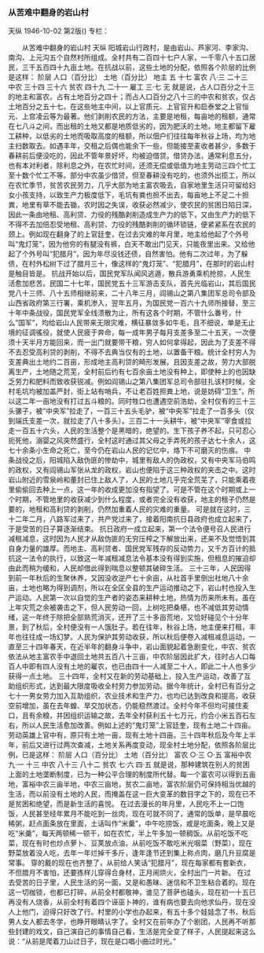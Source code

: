 ### 从苦难中翻身的岩山村
天纵
1946-10-02
第2版()
专栏：

　　从苦难中翻身的岩山村
    天纵
    阳城岩山行政村，是由岩山、芦家河、李家沟、南沟、上元沟五个自然村所组成。全村共有二百四十七户人家，一千零八十五口居民，三千五百四十九亩土地。在抗战以前，这些土地的分配，依照各个阶层的比例是这样：
    阶层            人口（百分比）            土地（百分比）
    地主            五                        十七
    富农            八·三                    二十三
    中农            三十四                    三十六
    贫农            四十九                    二十一
    雇工            三·七                    无
    就是说，占人口百分之十三的地主和富农，占有土地百分之四十；而占人口百分之八十三的中农和贫农，仅占土地百分之五十七。在这些地主中间，以上官质元、上官官升和启泰堂之上官恒元、上宫凌云等为最著。他们剥削农民的方法，主要是地租，每亩地的租额，通常在七八斗之间，而出租的土地又都是地质低劣的，因为肥沃的土地，地主都留下雇工耕种，以低劣的土地而吸取高度的租额，所以佃户们往往每年秋谷上场，均为地主扫数取去。如遇丰年，交租之后偶也能余下一些，但能接至麦收者甚少，多数于春耕前后便没吃的，因此不管年景好坏，均被迫借贷。借贷办法，通常利息五分，也有本对利者，除利息之外，在农忙时间，还须无偿或低值为地主劳动三四个忙工至十数个忙工不等。部分中农虽少借贷，但至春耕没有吃的，也须外出揽工，所以在农忙季节，贫苦农民劳力，几乎大部为地主富农吸去，自家地里生活只可留给妇女小孩支持，以致生产力极度低下，毛坑有粪也担不出去，每亩地上不足二十担粪，地里有草不能去锄，农时因之失误，收获必然减少，使农民的贫困日陷日深，因此一条由地租、高利贷、力役的残酷剥削造成生产力的低下，又由生产力的低下不得不去加倍忍受地租、高利贷、力役的残酷剥削的循环锁链，便紧紧系在农民的颈上。例如现在翻身了的上官廷奎，在过去灾难的年月里，地主给他起了个外号叫“鬼灯笼”，因为他穷的有腿没有裤，白天不敢出门见天，只能夜里出来。又给他起了个外号叫“犯腊月”，因为年尽没钱还债，自然害怕。他有二次过年，为了躲债，在村外松树下过了腊月三十，像这样的“鬼灯笼”、“犯腊月”，在那时的岩山村是触目皆是。
    抗战开始以后，国民党军队闻风逃遁，散兵游勇乘机抢掠，人民生活愈加悲苦。民国二十七年，国民党五十三军游击支队，首先光临岩山，其后国民党八十三师、八十五师相继前来，二十八年三月，阎锡山之第八集团军总司令部及山西省政府第三行署，乘机渗入，翌年五月，为国民党一百六十九师所接替，至三十年中条战役，国民党军全线溃散为止，所有这各个时期，不管什么番号，什么“国军”，均给岩山人民带来无限灾难，横征暴敛多如牛毛，且不细说，单是无止境的征调徭役，就使人民疲于奔命，每一成年男子每月支差多至二十五天，一次便须十天半月方能回来，而一出门就要带干粮，穷人如何拿得起，因此为了支差不得不去忍受高利贷的剥削，不得不去典当仅有的土地，以置备干粮。统计全村穷人为支差典出土地约二百亩，形成地主高利贷的畸形发展。且因支差之故，劳力大部脱离生产，土地随之荒芜，全村前后约有七百余亩土地没有种上，即使种上的也因缺乏劳力和肥料而致收获锐减。例如阎锡山之第八集团军总司令部驻扎该村时候，全村毛坑均被加盖严封，街上站有哨兵，不让老百姓担粪上地，说是妨碍“卫生”，所以这二年一亩地没有打过五斗粮的。同时牲口也遭遇空前浩劫，全村仅有的三十三头骡子，被“中央军”拉走了，一百三十五头毛驴，被“中央军”拉走了一百多头（仅到端氏支差一次，就拉走了八十多头）。三百二十一头耕牛，被“中央军”宰食或拉走一百五十六头，人民的生活整个是黑暗的，绝望的。生下孩子养不起，只可忍心扼死他，溺婴之风突然盛行，全村这时通过其父母之手弄死的孩子达七十余人，这七十余条小生命之死亡，至今仍在岩山人民的记忆中，烙下不可磨灭的伤痕。
    中条战役之后，阳城陷入敌伪匪的惨劫中，城里有敌人的伪政权，又有中央军马伯鸣的政权，又有阎锡山军张从龙的政权，岩山也便陷于这三种政权的夹击之中。这时岩山附近的雪泉岭和董封已住上敌人了，人民的土地几乎完全荒芜了，只能乘着夜里偷偷回去种上一点，这一年的收成更加没有指望了。可是不管在这个时期或上一个时期，不管地里的收获减少到什么程度，或者完全没有收获，地主的租子仍然是要的，地租和高利贷的剥削，仍然加重着人民的灾难的重量。
    可是就在这时，三十二年二月，八路军过来了，共产党过来了，接着阳南抗日县政府也成立起来了，于是受苦的日子算逐渐结束。
    抗日政府一成立起来，第一个法令便号召人民进行减租减息，这时因为人民才从敌伪匪的无穷压榨之下解放出来，还来不及觉悟到其自身力量的雄厚。而地主、高利贷者、国民党军残存的反动势力，又千方百计的抵抗这一法令的执行，以致这一年减租减息法令基本没有得到实施，但租息的摧迫却由此而稍为缓和，人民却借此得到喘息以整顿其破碎生活。
    三十三年，人民因得到前一年秋后的生聚休养，又因没收逆产七十余亩，从社首手里倒出社地八十余亩，土地也略为得到调剂，所以在全区全县的生产运动推动之下，岩山村也投入生产运动。人民第一次以自觉的生产者的姿态来耕种土地，热情为历来所未有。虽在上年灾荒之余被袭击之下，但人民劳动一回，上树吃把桑椹，也不减低其劳动情绪，这一年终于除把全部熟荒消灭，还开了三十多亩荒地，又恰好碰见个十分年景，到了秋后，全村便没有一人饿肚子。若在往年，秋谷上场，地主便来打租，丰年也往往成一场幻梦。人民为保护其劳动收获，所以秋后便卷入减租减息运动，一直至三十四年春天，在近半年的翻身斗争中，岩山面貌起着急剧变化，中农、贫农依法从地主富农手中退回土地共五百八十三亩，中农阶层因此扩大，往时占人口每百人中即有四人没有土地的雇农，也已由四十一人减至二十人，即此二十人也多少获得一点土地。
    三十四年，全村又在新的劳动基础上，投入生产运动，改善了互助组织形式，达到最大限度吸收全村劳力参加劳动。据今年统计，全村已有百分之七十一男女劳力加入互助组织，农业技术和生产力，也均已达到改良和提高，收获空前增加，虽在去年蝗、旱交加状态，仍能稳然渡过。全村今年不但均可接住麦口，且有余粮，并因组织运输之故，去年全村获利五十七万元，约合小米五百石左右，所以人民生活愈加改善。例如上述的“鬼灯笼”上官廷奎，现有土地二十四亩。劳动英雄上官中有，原只有土地一亩，现有土地十四亩。三十四年秋后及今年上半年，前后又进行过两次查减，土地关系再度变动，现全村土地分配，依照各阶层比例，已是这样：
    阶层              人口（百分比）            土地（百分比）
    富农              ○·三                    ○·五
    富裕中农          九·一                    十三
    中农              八十三                    八十二
    贫农              七·六                    四·五
    就是说，那种建筑在别人的贫困上面的土地垄断制度，已为一种公平合理的制度所代替。每一个富农可以得到五亩地，富裕中农三亩半地，中农三亩地，贫农二亩地，富农阶层仍可保持相当优越的生活，而以前没有土地的人民，而掩盖在这一巨大变革的数目字之下的，现在已不是贫困和绝望，而是新生活的喜悦。
    在过去漫长的年月里，人民吃不上一口饱饭，人民甚至经年累月不能吃到一丝肉，现在可就不同了，通常的饭单，是早晨吃稀粥，赶点面条放在里面，土话叫作“米羹”，中午吃捞饭，或是吃面条，晚上又是吃“米羹”，每天两顿稀一顿干，如在农忙，半上午多加一顿稠饭。从前吃饭不吃菜，现在有时也炒点萝卜、豆荚放点油，从前吃饭不敢吃米光咽菜（野菜），现在野菜放着没人吃，去年一年烂掉千多斤，逢年逢节还到集上称点肉，磨几升豆腐是常事。
    穿的戴的现在也齐整了，从前给人笑话“犯腊月”，现在每家都有套新衣，不但腊月不害怕，还要拣样儿穿得合身材，正月闹烘火，全村出门一片新。
    在过去受苦的日子里，人民生活的另一面，又是和愚昧、迷信和不卫生粘合着的。现在这一切枷锁，也都已打碎，从前全村都敬神，谁见了菩萨也磕头，现在初一十五已再没有人烧香，从前全村有着四个诬巫卜神的，谁有病也要去向他求仙丹，现在没人上他门，迫得只好改了行。村里的小学也办起来，有五十多个娃娃念了书，秋后男人女人都去冬学，也睁开眼睛认字了。全村又在前年办了个剧团，人民再不听那些封建的戏文，自己演自己的事情自己看，生活是完全变了样子，人民提起来这么说：“从前是爬着刀山过日子，现在是口唱小曲过时光。”

